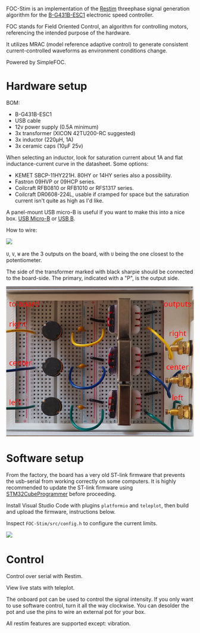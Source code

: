 FOC-Stim is an implementation of the [Restim](https://github.com/diglet48/restim) threephase signal generation algorithm
for the [B-G431B-ESC1](https://www.st.com/en/evaluation-tools/b-g431b-esc1.html) electronic speed controller.

FOC stands for Field Oriented Control, an algorithm for controlling motors, referencing the intended purpose of the hardware.

It utilizes MRAC (model reference adaptive control) to generate consistent current-controlled waveforms
as environment conditions change.

Powered by SimpleFOC.

# Hardware setup

BOM:

* B-G431B-ESC1
* USB cable
* 12v power supply (0.5A minimum)
* 3x transformer (XICON 42TU200-RC suggested)
* 3x inductor (220µH, 1A)
* 3x ceramic caps (10µF 25v)

When selecting an inductor, look for saturation current about 1A and flat inductance-current curve in the datasheet. Some options:
* KEMET SBCP-11HY221H. 80HY or 14HY series also a possibility.
* Fastron 09HVP or 09HCP series.
* Coilcraft RFB0810 or RFB1010 or RFS1317 series.
* Coilcraft DR0608-224L, usable if cramped for space but the saturation current isn't quite as high as I'd like.


A panel-mount USB micro-B is useful if you want to make this into a nice box.
[USB Micro-B](https://www.sparkfun.com/products/15464)
or [USB B](https://www.sparkfun.com/products/15463).

How to wire:

![](docs/images/schematic.png)

`U`, `V`, `W` are the 3 outputs on the board, with `U` being the one closest to the potentiometer.

The side of the transformer marked with black sharpie should be connected to the board-side.
The primary, indicated with a "P", is the output side.

![](docs/images/breadboard.jpg)

# Software setup

From the factory, the board has a very old ST-link firmware that prevents the usb-serial from working
correctly on some computers. It is highly recommended to update the ST-link firmware using
[STM32CubeProgrammer](https://www.st.com/en/development-tools/stm32cubeprog.html) before proceeding.

Install Visual Studio Code with plugins `platformio` and `teleplot`,
then build and upload the firmware, instructions below.

Inspect `FOC-Stim/src/config.h` to configure the current limits.

![](docs/images/pio.png)

# Control

Control over serial with Restim.

View live stats with teleplot.

The onboard pot can be used to control the signal intensity.
If you only want to use software control, turn it all the way clockwise.
You can desolder the pot and use the pins to wire an external pot for your box.

All restim features are supported except: vibration.